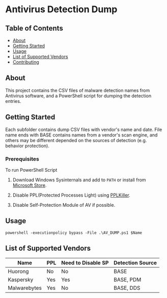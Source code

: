 # Antivirus Detection Dump

## Table of Contents

- [About](#about)
- [Getting Started](#getting_started)
- [Usage](#usage)
- [List of Supported Vendors](#list_of_vendors)
- [Contributing](../CONTRIBUTING.md)

## About <a name = "about"></a>

This project contains the CSV files of malware detection names from Antivirus software, and a PowerShell script for dumping the detection entries.

## Getting Started <a name = "getting_started"></a>

Each subfolder contains dump CSV files with vendor's name and date. File name ends with BASE contains names from a vendor's scan engine, and others may be different depended on the sources of detection (e.g. behavior protection).

### Prerequisites

To run PowerShell Script

1. Download Windows Sysinternals and add to `PATH` or install from [Microsoft Store](https://www.microsoft.com/en-us/p/sysinternals-suite/9p7knl5rwt25).

2. Disable PPL(Protected Processes Light) using [PPLKiller](https://github.com/Mattiwatti/PPLKiller).

3. Disable Self-Protection Module of AV if possible.

## Usage <a name = "usage"></a>

`powershell -executionpolicy bypass -File .\AV_DUMP.ps1 $Name`

## List of Supported Vendors <a name = "list_of_vendors"></a>

| Name         | PPL | Need to Disable SP | Detection Source |
| ------------ | --- | ------------------ | ---------------- |
| Huorong      | No  | No                 | BASE             |
| Kaspersky    | Yes | Yes                | BASE, PDM        |
| Malwarebytes | Yes | No                 | BASE, DDS        |
